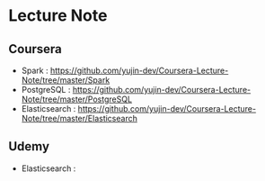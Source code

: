 # Lecture Note

## Coursera
- Spark : https://github.com/yujin-dev/Coursera-Lecture-Note/tree/master/Spark
- PostgreSQL : https://github.com/yujin-dev/Coursera-Lecture-Note/tree/master/PostgreSQL
- Elasticsearch : https://github.com/yujin-dev/Coursera-Lecture-Note/tree/master/Elasticsearch

## Udemy
- Elasticsearch : 


